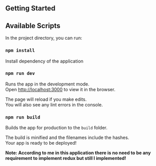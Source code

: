 ## Getting Started

## Available Scripts

In the project directory, you can run:

### `npm install`

Install dependency of the application

### `npm run dev`

Runs the app in the development mode.<br />
Open [http://localhost:3000](http://localhost:3000) to view it in the browser.

The page will reload if you make edits.<br />
You will also see any lint errors in the console.

### `npm run build`

Builds the app for production to the `build` folder.<br />

The build is minified and the filenames include the hashes.<br />
Your app is ready to be deployed!

**Note: According to me in this application there is no need to be any requirement to implement redux but still I implemented!**
